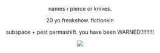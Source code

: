 <div align="center">

names r pierce or knives.

20 yo freakshow. fictionkin

subspace + pest permashift. you have been WARNED!!!!!!!!!

</div>

<div align="center">

  ![](https://komarev.com/ghpvc/?username=rozzychill&color=fd2f00&style=plastic&label=eggs)
  
</div>
